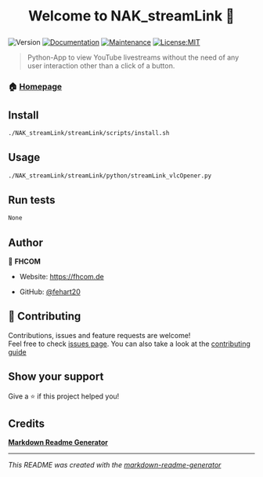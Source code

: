 <h1 align="center">

Welcome to NAK_streamLink 👋

</h1>
<p>
<img alt="Version" src="https://img.shields.io/badge/version-1.2-blue.svg?cacheSeconds=2592000" />
<a href="https://github.com/fehart20/NAK_streamLink" target="_blank"><img alt="Documentation" src="https://img.shields.io/badge/documentation-yes-brightgreen.svg" /></a>
<a href="https://github.com/fehart20/NAK_streamLink/graphs/commit-activity" target="_blank"><img alt="Maintenance" src="https://img.shields.io/badge/Maintained%3F-yes-green.svg" /></a>
<a href="None" target="_blank"><img alt="License:MIT" src="https://img.shields.io/badge/License-MIT-yellow.svg" /></a>

</p>

> Python-App to view YouTube livestreams without the need of any user interaction other than a click of a button.
### 🏠 [Homepage](https://github.com/fehart20/NAK_streamLink)

## Install
```sh
./NAK_streamLink/streamLink/scripts/install.sh

```

## Usage
```sh
./NAK_streamLink/streamLink/python/streamLink_vlcOpener.py

```

## Run tests
```sh
None

```

## Author
👤 **FHCOM**
* Website: https://fhcom.de

* GitHub: [@fehart20](https://github.com/{github_username})




## 🤝 Contributing
Contributions, issues and feature requests are welcome!<br />Feel free to check [issues page](https://github.com/fehart20/NAK_streamLink/issues). You can also take a look at the [contributing guide](None)
## Show your support
Give a ⭐️ if this project helped you!
## Credits
**[Markdown Readme Generator](https://github.com/pedroermarinho/markdown-readme-generator)**


---
_This README was created with the [markdown-readme-generator](https://github.com/pedroermarinho/markdown-readme-generator)_